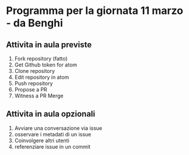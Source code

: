 # Programma per la giornata 11 marzo - da Benghi

## Attivita in aula previste

1. Fork repository (fatto)
1. Get Github token for atom
1. Clone repository
1. Edit repository in atom
1. Push repository
1. Propose a PR
1. Witness a PR Merge

## Attivita in aula opzionali

1. Avviare una conversazione via issue
1. osservare i metadati di un issue
1. Coinvolgere altri utenti
1. referenziare issue in un commit
